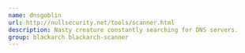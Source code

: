 ```yaml
---
name: dnsgoblin
url: http://nullsecurity.net/tools/scanner.html
description: Nasty creature constantly searching for DNS servers.
group: blackarch blackarch-scanner
---
```

